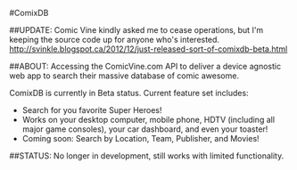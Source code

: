 #ComixDB

##UPDATE:
Comic Vine kindly asked me to cease operations, but I'm keeping the source code up for anyone who's interested.
http://svinkle.blogspot.ca/2012/12/just-released-sort-of-comixdb-beta.html

##ABOUT:
Accessing the ComicVine.com API to deliver a device agnostic web app to search their massive database of comic awesome.

ComixDB is currently in Beta status. Current feature set includes:

* Search for you favorite Super Heroes!
* Works on your desktop computer, mobile phone, HDTV (including all major game consoles), your car dashboard, and even your toaster!
* Coming soon: Search by Location, Team, Publisher, and Movies!

##STATUS:
No longer in development, still works with limited functionality.
